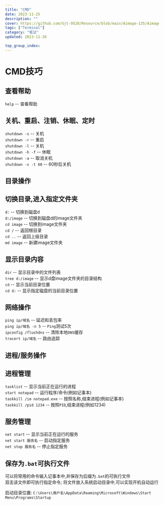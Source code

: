 ```yaml
---
title: "CMD"
date: 2023-11-25
description: ""
cover: https://github.com/Gjt-9520/Resource/blob/main/Aimage-135/Aimage77.jpg?raw=true
tags: ["Terminal"]
category: "笔记"
updated: 2023-11-26

top_group_index:
---
```


# CMD技巧

## 查看帮助

`help` -- 查看帮助   

## 关机、重启、注销、休眠、定时

`shutdown -s` -- 关机   
`shutdown -r` -- 重启   
`shutdown -l` -- 关机   
`shutdown -h -f` -- 休眠   
`shutdown -a` -- 取消关机   
`shutdown -s -t 60` -- 60秒后关机   

## 目录操作

## 切换目录,进入指定文件夹

`d:` -- 切换到磁盘d   
`d:/image` -- 切换到磁盘d的image文件夹    
`cd image` -- 切换到image文件夹   
`cd /` -- 返回根目录    
`cd ..` -- 返回上级目录   
`md image` -- 新建image文件夹   

## 显示目录内容

`dir` -- 显示目录中的文件列表   
`tree d:/image` -- 显示d盘image文件夹的目录结构   
`cd` -- 显示当前目录位置   
`cd d:` -- 显示指定磁盘的当前目录位置    

## 网络操作

`ping ip/域名` -- 延迟和丢包率   
`ping ip/域名 -n 5` -- `Ping`测试5次   
`ipconfig /flushdns` -- 清除本地`DNS`缓存   
`tracert ip/域名` -- 路由追踪   

## 进程/服务操作

## 进程管理

`tasklist` -- 显示当前正在运行的进程   
`start notepad` -- 运行程序/命令(例如记事本)   
`taskkill /im notepad.exe` -- 按照名称,结束进程(例如记事本)    
`taskkill /pid 1234` -- 按照`PID`,结束进程(例如1234)   
  
## 服务管理

`net start` -- 显示当前正在运行的服务    
`net start 服务名` -- 启动指定服务   
`net stop 服务名` -- 停止指定服务    
  
## 保存为`.bat`可执行文件

可以将常用的命令输入记事本中,并保存为后缀为`.bat`的可执行文件    
双击该文件即可执行指定命令; 将文件放入系统启动目录中,可以实现开机自动运行       

启动目录位置: `C:\Users\用户名\AppData\Roaming\Microsoft\Windows\Start Menu\Programs\Startup`    
